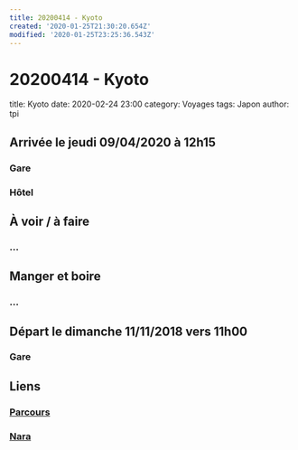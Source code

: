 ```yaml
---
title: 20200414 - Kyoto
created: '2020-01-25T21:30:20.654Z'
modified: '2020-01-25T23:25:36.543Z'
---
```


# 20200414 - Kyoto

title: Kyoto
date: 2020-02-24 23:00
category: Voyages
tags: Japon
author: tpi


## Arrivée le jeudi 09/04/2020 à 12h15

### Gare

### Hôtel

## À voir / à faire

### ...

## Manger et boire

### ...

## Départ le dimanche 11/11/2018 vers 11h00

### Gare

## Liens

### [Parcours](https://tse-tse.org/2020/02/japon-2020/index.html)

### [Nara](https://tse-tse.org/2020/02/nara/index.html)

